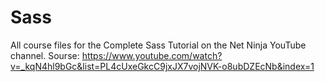 # Sass

All course files for the Complete Sass Tutorial on the Net Ninja YouTube channel.
Sourse:
https://www.youtube.com/watch?v=_kqN4hl9bGc&list=PL4cUxeGkcC9jxJX7vojNVK-o8ubDZEcNb&index=1
